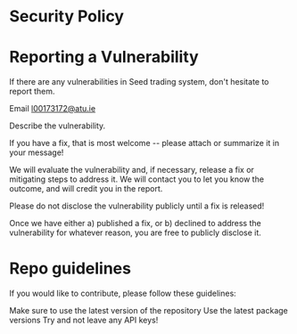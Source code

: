# Security Policy
# Reporting a Vulnerability
If there are any vulnerabilities in Seed trading system, don't hesitate to report them.

Email l00173172@atu.ie

Describe the vulnerability.

If you have a fix, that is most welcome -- please attach or summarize it in your message!

We will evaluate the vulnerability and, if necessary, release a fix or mitigating steps to address it. We will contact you to let you know the outcome, and will credit you in the report.

Please do not disclose the vulnerability publicly until a fix is released!

Once we have either a) published a fix, or b) declined to address the vulnerability for whatever reason, you are free to publicly disclose it.

# Repo guidelines
If you would like to contribute, please follow these guidelines:

Make sure to use the latest version of the repository
Use the latest package versions
Try and not leave any API keys!

